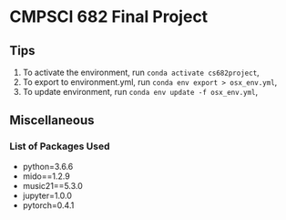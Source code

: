 # CMPSCI 682 Final Project

## Tips
1. To activate the environment, run `conda activate cs682project`,
2. To export to environment.yml, run `conda env export > osx_env.yml`,
3. To update environment, run `conda env update -f osx_env.yml`,

## Miscellaneous

### List of Packages Used
- python=3.6.6
- mido==1.2.9
- music21==5.3.0
- jupyter=1.0.0
- pytorch=0.4.1

